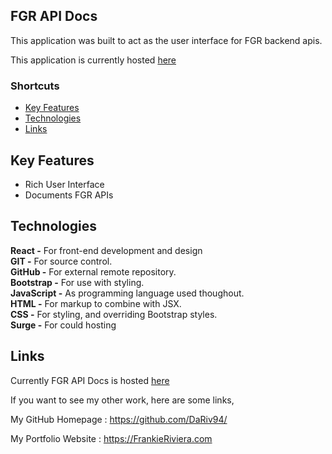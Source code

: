 ## FGR API Docs

This application was built to act as the user interface for FGR backend apis.

This application is currently hosted [here](https://fgr-api-Docs.surge.sh/) 

### Shortcuts
* [Key Features](https://github.com/DaRiv94/FGR-API-Docs#Key-Features)
* [Technologies](https://github.com/DaRiv94/FGR-API-Docs#Technologies)
* [Links](https://github.com/DaRiv94/FGR-API-Docs#Links)

## Key Features

* Rich User Interface
* Documents FGR APIs





## Technologies

**React -** For front-end development and design<br>
**GIT -** For source control.<br>
**GitHub -** For external remote repository.<br>
**Bootstrap -** For use with styling.<br>
**JavaScript -** As programming language used thoughout.<br>
**HTML -** For markup to combine with JSX.<br>
**CSS -** For styling, and overriding Bootstrap styles.<br>
**Surge -** For could hosting<br>

## Links

Currently FGR API Docs is hosted [here](https://fgr-api-Docs.surge.sh/) 

If you want to see my other work, here are some links,

My GitHub Homepage : https://github.com/DaRiv94/

My Portfolio Website : https://FrankieRiviera.com
